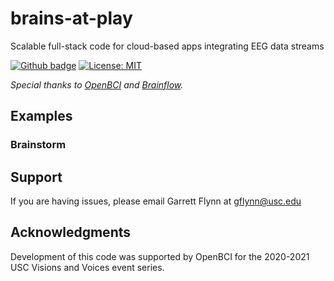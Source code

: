 # brains-at-play
Scalable full-stack code for cloud-based apps integrating EEG data streams

[![Github badge](https://img.shields.io/badge/github-source_code-blue.svg?logo=github&logoColor=white)](https://github.com/brains-at-play/brains-at-play)
[![License: MIT](https://img.shields.io/badge/License-MIT-yellow.svg)](https://opensource.org/licenses/MIT)

*Special thanks to [OpenBCI](https://openbci.com/) and [Brainflow](https://brainflow.readthedocs.io/en/stable/index.html).*

## Examples
### Brainstorm


## Support

If you are having issues, please email Garrett Flynn at gflynn@usc.edu

## Acknowledgments
Development of this code was supported by OpenBCI for the 2020-2021 USC Visions and Voices event series.



